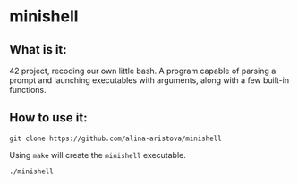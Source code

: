 # minishell

What is it:
---
42 project, recoding our own little bash. A program capable of parsing a prompt and
launching executables with arguments, along with a few built-in functions.

How to use it:
---

`git clone https://github.com/alina-aristova/minishell`
 
Using `make` will create the `minishell` executable.

`./minishell`

